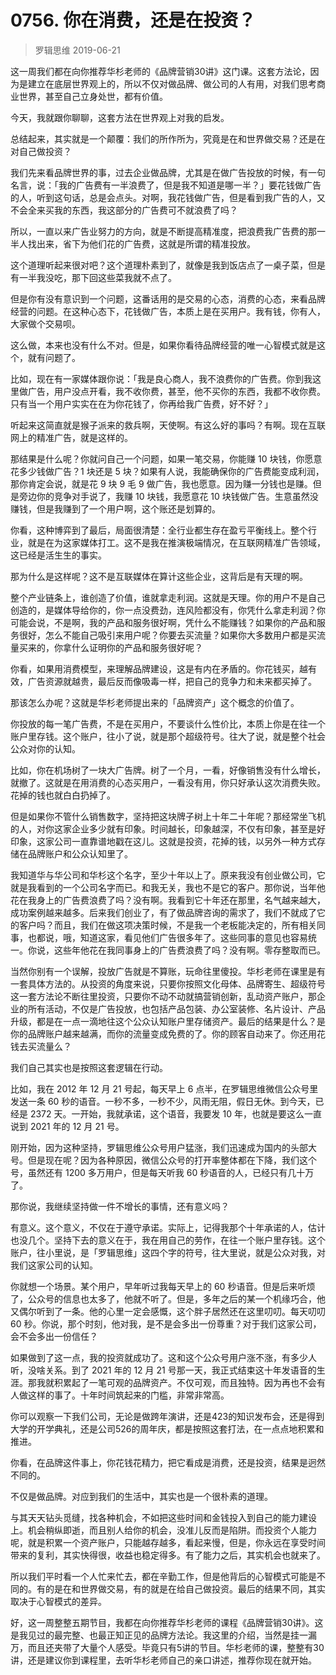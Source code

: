 # 0756. 你在消费，还是在投资？
> 罗辑思维
2019-06-21

这一周我们都在向你推荐华杉老师的《品牌营销30讲》这门课。这套方法论，因为是建立在底层世界观上的，所以不仅对做品牌、做公司的人有用，对我们思考商业世界，甚至自己立身处世，都有价值。

今天，我就跟你聊聊，这套方法在世界观上对我的启发。

总结起来，其实就是一个颠覆：我们的所作所为，究竟是在和世界做交易？还是在对自己做投资？

我们先来看品牌世界的事，过去企业做品牌，尤其是在做广告投放的时候，有一句名言，说：「我的广告费有一半浪费了，但是我不知道是哪一半？」要花钱做广告的人，听到这句话，总是会点头。对啊，我花钱做广告，但是看到我广告的人，又不会全来买我的东西，我这部分的广告费可不就浪费了吗？

所以，一直以来广告业努力的方向，就是不断提高精准度，把浪费我广告费的那一半人找出来，省下为他们花的广告费，这就是所谓的精准投放。

这个道理听起来很对吧？这个道理朴素到了，就像是我到饭店点了一桌子菜，但是有一半我没吃，那下回这些菜我就不点了。

但是你有没有意识到一个问题，这番话用的是交易的心态，消费的心态，来看品牌经营的问题。在这种心态下，花钱做广告，本质上是在买用户。我有钱，你有人，大家做个交易呗。

这么做，本来也没有什么不对。但是，如果你看待品牌经营的唯一心智模式就是这个，就有问题了。

比如，现在有一家媒体跟你说：「我是良心商人，我不浪费你的广告费。你到我这里做广告，用户没点开看，我不收你费，甚至，他不买你的东西，我都不收你费。只有当一个用户实实在在为你花钱了，你再给我广告费，好不好？」

听起来这简直就是猴子派来的救兵啊，天使啊。有这么好的事吗？有啊。现在互联网上的精准广告，就是这样的。

那结果是什么呢？你就问自己一个问题，如果一笔交易，你能赚 10 块钱，你愿意花多少钱做广告？1 块还是 5 块？如果有人说，我能确保你的广告费能变成利润，那你肯定会说，就是花 9 块 9 毛 9 做广告，我也愿意。因为赚一分钱也是赚。但是旁边你的竞争对手说了，我赚 10 块钱，我愿意花 10 块钱做广告。生意虽然没赚钱，但是我赚到了一个用户啊，这个账还是划算的。

你看，这种博弈到了最后，局面很清楚：全行业都生存在盈亏平衡线上。整个行业，就是在为这家媒体打工。这不是我在推演极端情况，在互联网精准广告领域，这已经是活生生的事实。

那为什么是这样呢？这不是互联媒体在算计这些企业，这背后是有天理的啊。

整个产业链条上，谁创造了价值，谁就拿走利润。这就是天理。你的用户不是自己创造的，是媒体导给你的，你一点没费劲，连风险都没有，你凭什么拿走利润？你可能会说，不是啊，我的产品和服务很好啊，凭什么不能赚钱？如果你的产品和服务很好，怎么不能自己吸引来用户呢？你要去买流量？如果你大多数用户都是买流量买来的，你拿什么证明你的产品和服务很好呢？

你看，如果用消费模型，来理解品牌建设，这是有内在矛盾的。你花钱买，越有效，广告资源就越贵，最后反而像吸毒一样，把自己的竞争力和未来都买掉了。

那该怎么办呢？这就是华杉老师提出来的「品牌资产」这个概念的价值了。

你投放的每一笔广告费，不是在买用户，不要谈什么性价比，本质上你是在往一个账户里存钱。这个账户，往小了说，就是那个超级符号。往大了说，就是整个社会公众对你的认知。

比如，你在机场树了一块大广告牌。树了一个月，一看，好像销售没有什么增长，就撤了。这就是在用消费的心态买用户，一看没有用，你只好承认这次消费失败。花掉的钱也就白白扔掉了。

但是如果你不管什么销售数字，坚持把这块牌子树上十年二十年呢？那经常坐飞机的人，对你这家企业多少就有印象。时间越长，印象越深，不仅有印象，甚至是好印象，这家公司一直靠谱地戳在这儿。这就是投资，花掉的钱，以另外一种方式存储在品牌账户和公众认知里了。

我知道华与华公司和华杉这个名字，至少十年以上了。原来我没有创业做公司，它就是我看到的一个公司名字而已。和我无关，我也不是它的客户。那你说，当年他花在我身上的广告费浪费了吗？没有啊。我看到它十年还在那里，名气越来越大，成功案例越来越多。后来我们创业了，有了做品牌咨询的需求了，我们不就成了它的客户吗？而且，我们在做这项决策时候，不是我一个老板能决定的，所有相关同事，也都说，哦，知道这家，看见他们广告很多年了。这些同事的意见也容易统一。你说，这些年他花在我同事身上的广告费浪费了吗？没有啊。零存整取而已。

当然你别有一个误解，投放广告就是不算账，玩命往里傻投。华杉老师在课里是有一套具体方法的。从投资的角度来说，只要你按照文化母体、品牌寄生、超级符号这一套方法论不断往里投资，只要你不动不动就搞营销创新，乱动资产账户，那企业的所有活动，不仅是广告投放，也包括产品包装、办公室装修、名片设计、产品升级，都是在一点一滴地往这个公众认知账户里存储资产。最后的结果是什么？是你的品牌账户越来越满，而你的流量变成免费的了。你的顾客自动来了。你还用花钱去买流量么？

我们自己其实也是按照这套逻辑在行动。

比如，我在 2012 年 12 月 21 号起，每天早上 6 点半，在罗辑思维微信公众号里发送一条 60 秒的语音。一秒不多，一秒不少，风雨无阻，假日无休。到今天，已经是 2372 天。一开始，我就承诺，这个语音，我要发 10 年，也就是要这么一直说到 2021 年的 12 月 21 号。

刚开始，因为这种坚持，罗辑思维公众号用户猛涨，我们迅速成为国内的头部大号。但是现在呢？因为各种原因，微信公众号的打开率整体都在下降，我们这个号，虽然还有 1200 多万用户，但是每天听我 60 秒语音的人，已经只有几十万了。

那你说，我继续坚持做一件不增长的事情，还有意义吗？

有意义。这个意义，不仅在于遵守承诺。实际上，记得我那个十年承诺的人，估计也没几个。坚持下去的意义在于，我在用自己的劳作，在往一个账户里存钱。这个账户，往小里说，是「罗辑思维」这四个字的符号，往大里说，就是公众对我，对我们这家公司的认知。

你就想一个场景。某个用户，早年听过我每天早上的 60 秒语音。但是后来听烦了，公众号的信息也太多了，他就不听了。但是，多年之后的某一个机缘巧合，他又偶尔听到了一条。他的心里一定会感慨，这个胖子居然还在这里叨叨。每天叨叨 60 秒。你说，那个时刻，他对我，是不是会多出一份尊重？对于我们这家公司，会不会多出一份信任？

如果做到了这一点，我的投资就成功了。这和这个公众号用户涨不涨，有多少人听，没啥关系。到了 2021 年的 12 月 21 号那一天，我正式结束这十年发语音的生涯。那我就积累起了一笔可观的品牌资产。不仅可观，而且独特。因为再也不会有人做这样的事了。十年时间筑起来的门槛，非常非常高。

你可以观察一下我们公司，无论是做跨年演讲，还是423的知识发布会，还是得到大学的开学典礼，还是公司526的周年庆，都是按照这套打法，在一点点地积累和推进。

你看，在品牌这件事上，你花钱花精力，把它看成是消费，还是投资，结果是迥然不同的。

不仅是做品牌。对应到我们的生活中，其实也是一个很朴素的道理。

与其天天钻头觅缝，找各种机会，不如把这些时间和金钱投入到自己的能力建设上。机会稍纵即逝，而且别人给你的机会，没准儿反而是陷阱。而投资个人能力呢，就是积累一个资产账户，只能越存越多，看起来慢，但是，你永远在享受时间带来的复利，其实快得很，收益也稳定得多。有了能力之后，其实机会也就来了。

所以我们平时看一个人忙来忙去，都在辛勤工作，但是他背后的心智模式可能是不同的。有的是在和世界做交易，有的就是在给自己做投资。最后的结果不同，其实取决于心智模式的差异。

好，这一周整整五期节目，我都在向你推荐华杉老师的课程《品牌营销30讲》。这是我见过的最完整、也最正知正见的品牌方法论。我这里的介绍，当然是挂一漏万，而且还夹带了大量个人感受。毕竟只有5讲的节目。华杉老师的课，整整有30讲，还是建议你到课程里，去听华杉老师自己的亲口讲述，推荐你现在就开始。
